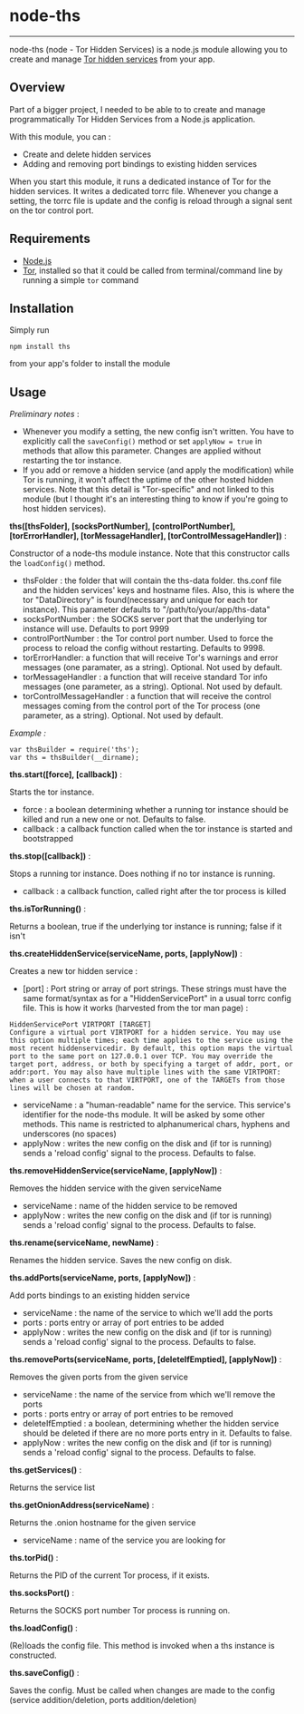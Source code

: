# node-ths

------------------------------------------

node-ths (node - Tor Hidden Services) is a node.js module allowing you to create and manage [Tor hidden services](https://www.torproject.org/docs/hidden-services) from your app.

## Overview

Part of a bigger project, I needed to be able to to create and manage programmatically Tor Hidden Services from a Node.js application.

With this module, you can :

* Create and delete hidden services
* Adding and removing port bindings to existing hidden services

When you start this module, it runs a dedicated instance of Tor for the hidden services. It writes a dedicated torrc file. Whenever you change a setting, the torrc file is update and the config is reload through a signal sent on the tor control port.

## Requirements

* [Node.js](http://nodejs.org)
* [Tor](https://torproject.org), installed so that it could be called from terminal/command line by running a simple ```tor``` command

## Installation

Simply run

	npm install ths

from your app's folder to install the module

## Usage

_Preliminary notes_ :

* Whenever you modify a setting, the new config isn't written. You have to explicitly call the ```saveConfig()``` method or set `applyNow = true` in methods that allow this parameter. Changes are applied without restarting the tor instance.
* If you add or remove a hidden service (and apply the modification) while Tor is running, it won't affect the uptime of the other hosted hidden services. Note that this detail is "Tor-specific" and not linked to this module (but I thought it's an interesting thing to know if you're going to host hidden services).

__ths([thsFolder], [socksPortNumber], [controlPortNumber], [torErrorHandler], [torMessageHandler], [torControlMessageHandler])__ :

Constructor of a node-ths module instance. Note that this constructor calls the ```loadConfig()``` method.

* thsFolder : the folder that will contain the ths-data folder. ths.conf file and the hidden services' keys and hostname files. Also, this is where the tor "DataDirectory" is found(necessary and unique for each tor instance). This parameter defaults to "/path/to/your/app/ths-data"
* socksPortNumber : the SOCKS server port that the underlying tor instance will use. Defaults to port 9999
* controlPortNumber : the Tor control port number. Used to force the process to reload the config without restarting. Defaults to 9998.
* torErrorHandler: a function that will receive Tor's warnings and error messages (one paramater, as a string). Optional. Not used by default.
* torMessageHandler : a function that will receive standard Tor info messages (one parameter, as a string). Optional. Not used by default.
* torControlMessageHandler : a function that will receive the control messages coming from the control port of the Tor process (one parameter, as a string). Optional. Not used by default.

*Example :*

	var thsBuilder = require('ths');
	var ths = thsBuilder(__dirname);

__ths.start([force], [callback])__ :

Starts the tor instance.

* force : a boolean determining whether a running tor instance should be killed and run a new one or not. Defaults to false.
* callback : a callback function called when the tor instance is started and bootstrapped

__ths.stop([callback])__ :

Stops a running tor instance. Does nothing if no tor instance is running.

* callback : a callback function, called right after the tor process is killed

__ths.isTorRunning()__ :

Returns a boolean, true if the underlying tor instance is running; false if it isn't

__ths.createHiddenService(serviceName, ports, [applyNow])__ :

Creates a new tor hidden service :

* [port] : Port string or array of port strings. These strings must have the same format/syntax as for a "HiddenServicePort" in a usual torrc config file. This is how it works (harvested from the tor man page) :
```
HiddenServicePort VIRTPORT [TARGET]
Configure a virtual port VIRTPORT for a hidden service. You may use this option multiple times; each time applies to the service using the most recent hiddenservicedir. By default, this option maps the virtual port to the same port on 127.0.0.1 over TCP. You may override the target port, address, or both by specifying a target of addr, port, or addr:port. You may also have multiple lines with the same VIRTPORT: when a user connects to that VIRTPORT, one of the TARGETs from those lines will be chosen at random.
```
* serviceName : a "human-readable" name for the service. This service's identifier for the node-ths module. It will be asked by some other methods. This name is restricted to alphanumerical chars, hyphens and underscores (no spaces)
* applyNow : writes the new config on the disk and (if tor is running) sends a 'reload config' signal to the process. Defaults to false.

__ths.removeHiddenService(serviceName, [applyNow])__ :

Removes the hidden service with the given serviceName

* serviceName : name of the hidden service to be removed
* applyNow : writes the new config on the disk and (if tor is running) sends a 'reload config' signal to the process. Defaults to false.

__ths.rename(serviceName, newName)__ :

Renames the hidden service. Saves the new config on disk.

__ths.addPorts(serviceName, ports, [applyNow])__ :

Add ports bindings to an existing hidden service

* serviceName : the name of the service to which we'll add the ports
* ports : ports entry or array of port entries to be added
* applyNow : writes the new config on the disk and (if tor is running) sends a 'reload config' signal to the process. Defaults to false.

__ths.removePorts(serviceName, ports, [deleteIfEmptied], [applyNow])__ :

Removes the given ports from the given service

* serviceName : the name of the service from which we'll remove the ports
* ports : ports entry or array of port entries to be removed
* deleteIfEmptied : a boolean, determining whether the hidden service should be deleted if there are no more ports entry in it. Defaults to false.
* applyNow : writes the new config on the disk and (if tor is running) sends a 'reload config' signal to the process. Defaults to false.

__ths.getServices()__ :

Returns the service list

__ths.getOnionAddress(serviceName)__ :

Returns the .onion hostname for the given service

* serviceName : name of the service you are looking for

__ths.torPid()__ :

Returns the PID of the current Tor process, if it exists.

__ths.socksPort()__ :

Returns the SOCKS port number Tor process is running on.

__ths.loadConfig()__ :

(Re)loads the config file. This method is invoked when a ths instance is constructed.

__ths.saveConfig()__ :

Saves the config. Must be called when changes are made to the config (service addition/deletion, ports addition/deletion)
